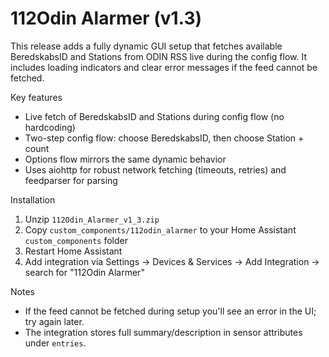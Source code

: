 # 112Odin Alarmer (v1.3)

This release adds a fully dynamic GUI setup that fetches available BeredskabsID and Stations
from ODIN RSS live during the config flow. It includes loading indicators and clear error messages
if the feed cannot be fetched.

Key features
- Live fetch of BeredskabsID and Stations during config flow (no hardcoding)
- Two-step config flow: choose BeredskabsID, then choose Station + count
- Options flow mirrors the same dynamic behavior
- Uses aiohttp for robust network fetching (timeouts, retries) and feedparser for parsing

Installation
1. Unzip `112Odin_Alarmer_v1_3.zip`
2. Copy `custom_components/112odin_alarmer` to your Home Assistant `custom_components` folder
3. Restart Home Assistant
4. Add integration via Settings -> Devices & Services -> Add Integration -> search for "112Odin Alarmer"

Notes
- If the feed cannot be fetched during setup you'll see an error in the UI; try again later.
- The integration stores full summary/description in sensor attributes under `entries`.
